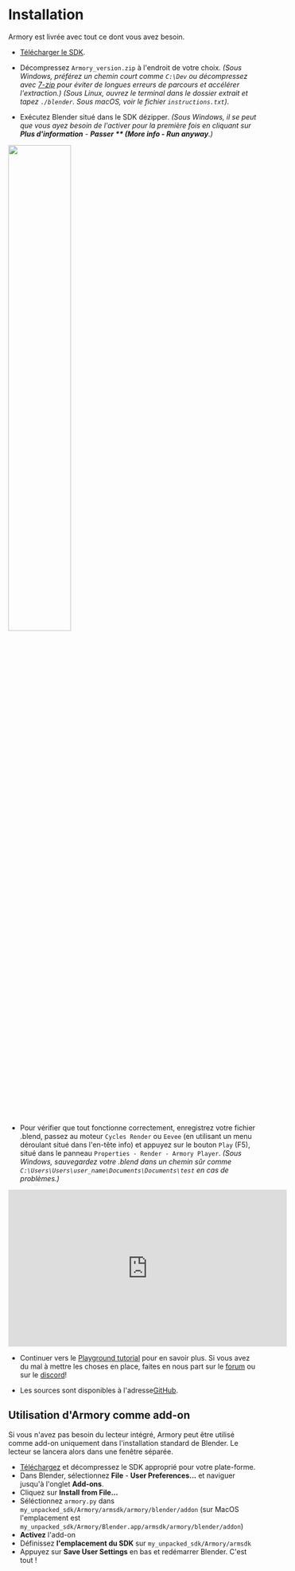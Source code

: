 # Installation

Armory est livrée avec tout ce dont vous avez besoin.

- [Télécharger le SDK](http://armory3d.org/download.html).

- Décompressez  `Armory_version.zip` à l'endroit de votre choix. *(Sous Windows, préférez un chemin court comme `C:\Dev` ou décompressez avec [7-zip](http://www.7-zip.org) pour éviter de longues erreurs de parcours et accélérer l'extraction.)*
*(Sous Linux, ouvrez le terminal dans le dossier extrait et tapez `./blender`. Sous macOS, voir le fichier `instructions.txt`)*.
- Exécutez Blender situé dans le SDK dézipper. *(Sous Windows, il se peut que vous ayez besoin de l'activer pour la première fois en cliquant sur **Plus d'information** - **Passer ** (More info - Run anyway**.)*

<img src="./getting_started/img/winrun.png" width="50%">

- Pour vérifier que tout fonctionne correctement, enregistrez votre fichier .blend, passez au moteur `Cycles Render` ou `Eevee` (en utilisant un menu déroulant situé dans l'en-tête info) et appuyez sur le bouton `Play` (F5), situé dans le panneau `Properties - Render - Armory Player`. *(Sous Windows, sauvegardez votre .blend dans un chemin sûr comme `C:\Users\Users\user_name\Documents\Documents\test` en cas de problèmes.)*

<iframe width="560" height="315" src="https://www.youtube.com/embed/4FPKCUYjpP0?rel=0" frameborder="0" allow="autoplay; encrypted-media" allowfullscreen></iframe>

- Continuer vers le  [Playground tutorial](./getting_started/playground.md) pour en savoir plus. Si vous avez du mal à mettre les choses en place, faites en nous part sur le [forum](http://armory3d.org/community.html) ou sur le [discord](https://discord.gg/tpMbh2C)!

- Les sources sont disponibles à l'adresse[GitHub](https://github.com/armory3d/).


## Utilisation d'Armory comme add-on

Si vous n'avez pas besoin du lecteur intégré, Armory peut être utilisé comme add-on uniquement dans l'installation standard de Blender. Le lecteur se lancera alors dans une fenêtre séparée.

- [Téléchargez](http://armory3d.org/download.html) et décompressez le SDK approprié pour votre plate-forme.
- Dans Blender, sélectionnez  **File** - **User Preferences...** et naviguer jusqu'à l'onglet **Add-ons**.
- Cliquez sur **Install from File...**
- Séléctionnez `armory.py` dans `my_unpacked_sdk/Armory/armsdk/armory/blender/addon` (sur MacOS l'emplacement est `my_unpacked_sdk/Armory/Blender.app/armsdk/armory/blender/addon`)
- **Activez** l'add-on
- Définissez **l'emplacement du SDK** sur `my_unpacked_sdk/Armory/armsdk`
- Appuyez sur **Save User Settings** en bas et redémarrer Blender. C'est tout !
